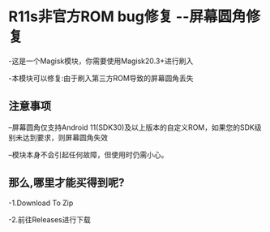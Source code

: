 # R11s非官方ROM bug修复 --屏幕圆角修复

-这是一个Magisk模块，你需要使用Magisk20.3+进行刷入

-本模块可以修复:由于刷入第三方ROM导致的屏幕圆角丢失

## 注意事项

–屏幕圆角仅支持Android 11(SDK30)及以上版本的自定义ROM，如果您的SDK级别未达到要求，则屏幕圆角失效

–模块本身不会引起任何故障，但使用时仍需小心。

## 那么,哪里才能买得到呢?

-1.Download To Zip

-2.前往Releases进行下载

